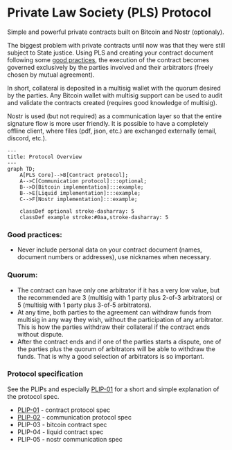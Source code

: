 # Private Law Society (PLS) Protocol

Simple and powerful private contracts built on Bitcoin and Nostr (optionaly).

The biggest problem with private contracts until now was that they were still subject to State justice. Using PLS and creating your contract document following some [good practices](#good-practices), the execution of the contract becomes governed exclusively by the parties involved and their arbitrators (freely chosen by mutual agreement).

In short, collateral is deposited in a multisig wallet with the quorum desired by the parties. Any Bitcoin wallet with multisig support can be used to audit and validate the contracts created (requires good knowledge of multisig).

Nostr is used (but not required) as a communication layer so that the entire signature flow is more user friendly. It is possible to have a completely offline client, where files (pdf, json, etc.) are exchanged externally (email, discord, etc.).

```mermaid
---
title: Protocol Overview
---
graph TD;
    A[PLS Core]-->B[Contract protocol];
    A-->C[Communication protocol]:::optional;
    B-->D[Bitcoin implementation]:::example;
    B-->E[Liquid implementation]:::example;
    C-->F[Nostr implementation]:::example;

    classDef optional stroke-dasharray: 5
    classDef example stroke:#0aa,stroke-dasharray: 5
```


### Good practices:

- Never include personal data on your contract document (names, document numbers or addresses), use nicknames when necessary.


### Quorum:

- The contract can have only one arbitrator if it has a very low value, but the recommended are 3 (multisig with 1 party plus 2-of-3 arbitrators) or 5 (multisig with 1 party plus 3-of-5 arbitrators).
- At any time, both parties to the agreement can withdraw funds from multisig in any way they wish, without the participation of any arbitrator. This is how the parties withdraw their collateral if the contract ends without dispute.
- After the contract ends and if one of the parties starts a dispute, one of the parties plus the quorum of arbitrators will be able to withdraw the funds. That is why a good selection of arbitrators is so important.

### Protocol specification

See the PLIPs and especially [PLIP-01](plips/01.md) for a short and simple explanation of the protocol spec.

- [PLIP-01](plips/01.md) - contract protocol spec
- [PLIP-02](plips/02.md) - communication protocol spec
- PLIP-03 - bitcoin contract spec
- PLIP-04 - liquid contract spec
- PLIP-05 - nostr communication spec

